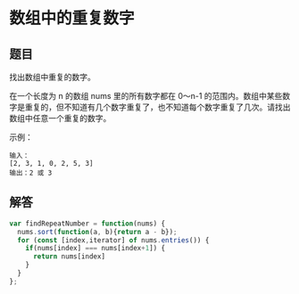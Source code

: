 # 数组中的重复数字

## 题目
找出数组中重复的数字。

在一个长度为 n 的数组 nums 里的所有数字都在 0～n-1 的范围内。数组中某些数字是重复的，但不知道有几个数字重复了，也不知道每个数字重复了几次。请找出数组中任意一个重复的数字。

示例：
```
输入：  
[2, 3, 1, 0, 2, 5, 3]  
输出：2 或 3   
```

## 解答

```js
var findRepeatNumber = function(nums) {
  nums.sort(function(a, b){return a - b});
  for (const [index,iterator] of nums.entries()) {
    if(nums[index] === nums[index+1]) {
      return nums[index]
    }
  }
};
```